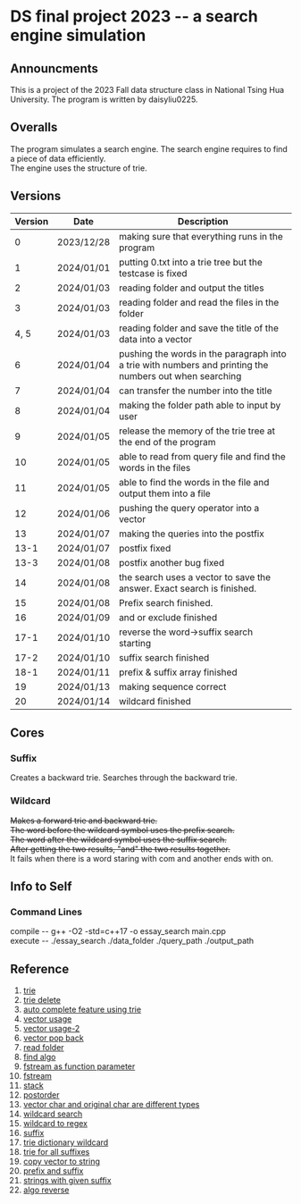 # DS final project 2023 -- a search engine simulation
## Announcments
This is a project of the 2023 Fall data structure class in National Tsing Hua University.
The program is written by daisyliu0225.

## Overalls
The program simulates a search engine. The search engine requires to find a piece of data efficiently. <br />
The engine uses the structure of trie.

## Versions
| Version | Date | Description |
|---|---|---|
|0|2023/12/28| making sure that everything runs in the program |
|1|2024/01/01| putting 0.txt into a trie tree but the testcase is fixed|
|2|2024/01/03| reading folder and output the titles|
|3|2024/01/03| reading folder and read the files in the folder|
|4, 5|2024/01/03| reading folder and save the title of the data into a vector|
|6|2024/01/04|pushing the words in the paragraph into a trie with numbers and printing the numbers out when searching|
|7|2024/01/04|can transfer the number into the title|
|8|2024/01/04|making the folder path able to input by user|
|9|2024/01/05|release the memory of the trie tree at the end of the program|
|10|2024/01/05|able to read from query file and find the words in the files|
|11|2024/01/05|able to find the words in the file and output them into a file|
|12|2024/01/06|pushing the query operator into a vector|
|13|2024/01/07|making the queries into the postfix|
|13-1|2024/01/07|postfix fixed|
|13-3|2024/01/08|postfix another bug fixed|
|14|2024/01/08|the search uses a vector to save the answer. Exact search is finished.|
|15|2024/01/08|Prefix search finished.|
|16|2024/01/09|and or exclude finished|
|17-1|2024/01/10|reverse the word->suffix search starting|
|17-2|2024/01/10|suffix search finished|
|18-1|2024/01/11|prefix & suffix array finished|
|19|2024/01/13|making sequence correct|
|20|2024/01/14|wildcard finished|

## Cores
### Suffix
Creates a backward trie. Searches through the backward trie.

### Wildcard
~~Makes a forward trie and backward trie. <br />
The word before the wildcard symbol uses the prefix search. <br />
The word after the wildcard symbol uses the suffix search. <br />
After getting the two results, "and" the two results together. <br />~~
It fails when there is a word staring with com and another ends with on.


## Info to Self
### Command Lines
compile -- g++ -O2 -std=c++17 -o essay_search main.cpp <br />
execute -- ./essay_search ./data_folder ./query_path ./output_path

## Reference
1. [trie](https://www.geeksforgeeks.org/trie-insert-and-search/)
2. [trie delete](https://www.geeksforgeeks.org/trie-delete/)
3. [auto complete feature using trie](https://www.geeksforgeeks.org/auto-complete-feature-using-trie/)
4. [vector usage](https://www.geeksforgeeks.org/2d-vector-in-cpp-with-user-defined-size/)
5. [vector usage-2](https://cplusplus.com/reference/vector/vector/)
6. [vector pop back](https://cplusplus.com/reference/vector/vector/pop_back/)
7. [read folder](https://cplusplus.com/forum/beginner/10292/)
8. [find algo](https://cplusplus.com/reference/algorithm/find/)
9. [fstream as function parameter](https://stackoverflow.com/questions/14503605/using-fstream-object-as-a-function-parameter)
10. [fstream](https://cplusplus.com/doc/tutorial/files/)
11. [stack](https://cplusplus.com/reference/stack/stack/)
12. [postorder](https://www.tinytsunami.info/preorder-inorder-postorder/)
13. [vector char and original char are different types](https://stackoverflow.com/questions/38513512/how-to-create-a-2-dimensional-matrix-of-char-using-vectors-in-c)
14. [wildcard search](https://www.geeksforgeeks.org/wildcard-pattern-matching/)
15. [wildcard to regex](https://www.codeproject.com/Articles/11556/Converting-Wildcards-to-Regexes)
16. [suffix](https://www.geeksforgeeks.org/auto-complete-feature-using-trie/)
17. [trie dictionary wildcard](https://gist.github.com/shehabic/5a004258793d7cf8cfa0ca15ffebb6a1)
18. [trie for all suffixes](https://www.geeksforgeeks.org/pattern-searching-using-trie-suffixes/)
19. [copy vector to string](https://stackoverflow.com/questions/7382644/how-to-efficiently-copy-a-stdvectorchar-to-a-stdstring)
20. [prefix and suffix](https://home.gamer.com.tw/artwork.php?sn=5157312)
21. [strings with given suffix](https://www.geeksforgeeks.org/find-strings-that-end-with-a-given-suffix/)
22. [algo reverse](https://cplusplus.com/reference/algorithm/reverse/)
